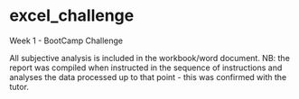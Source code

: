 # excel_challenge
Week 1 - BootCamp Challenge 


All subjective analysis is included in the workbook/word document. 
NB: the report was compiled when instructed in the sequence of instructions and analyses the data processed up to that point - this was confirmed with the tutor. 
